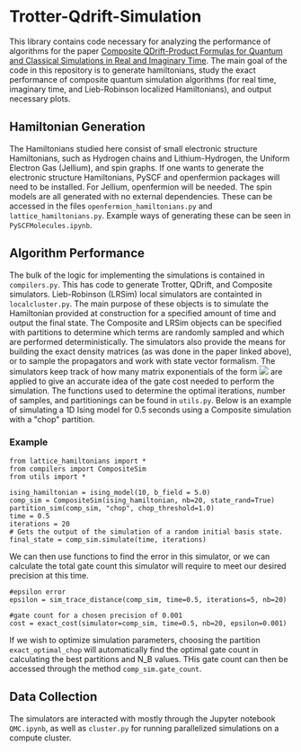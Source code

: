 # Trotter-Qdrift-Simulation

This library contains code necessary for analyzing the performance of algorithms for the paper [Composite QDrift-Product Formulas for Quantum and Classical Simulations in Real and Imaginary Time](https://arxiv.org/abs/2306.16572). The main goal of the code in this repository is to generate hamiltonians, study the exact performance of composite quantum simulation algorithms (for real time, imaginary time, and Lieb-Robinson localized Hamiltonians), and output necessary plots. 

## Hamiltonian Generation

The Hamiltonians studied here consist of small electronic structure Hamiltonians, such as Hydrogen chains and Lithium-Hydrogen, the Uniform Electron Gas (Jellium), and spin graphs. If one wants to generate the electronic structure Hamiltonians, PySCF and openfermion packages will need to be installed. For Jellium, openfermion will be needed. The spin models are all generated with no external dependencies. These can be accessed in the files `openfermion_hamiltonians.py` and `lattice_hamiltonians.py`. Example ways of generating these can be seen in `PySCFMolecules.ipynb`.

## Algorithm Performance

The bulk of the logic for implementing the simulations is contained in `compilers.py`. This has code to generate Trotter, QDrift, and Composite simulators. Lieb-Robinson (LRSim) local simulators are containted in `localcluster.py`. The main purpose of these objects is to simulate the Hamiltonian provided at construction for a specified amount of time and output the final state. The Composite and LRSim objects can be specified with partitions to determine which terms are randomly sampled and which are performed deterministically. The simulators also provide the means for building the exact density matrices (as was done in the paper linked above), or to sample the propagators and work with state vector formalism. The simulators keep track of how many matrix exponentials of the form <img src="https://render.githubusercontent.com/render/math?math=e^{-i H_i t}"> are applied to give an accurate idea of the gate cost needed to perform the simulation. The functions used to determine the optimal iterations, number of samples, and partitionings can be found in `utils.py`. Below is an example of simulating a 1D Ising model for 0.5 seconds using a Composite simulation with a "chop" partition.

### Example
```
from lattice_hamiltonians import *
from compilers import CompositeSim
from utils import *

ising_hamiltonian = ising_model(10, b_field = 5.0)
comp_sim = CompositeSim(ising_hamiltonian, nb=20, state_rand=True)
partition_sim(comp_sim, "chop", chop_threshold=1.0)
time = 0.5
iterations = 20
# Gets the output of the simulation of a random initial basis state.
final_state = comp_sim.simulate(time, iterations)
```
We can then use functions to find the error in this simulator, or we can calculate the total gate count this simulator will require to meet our desired precision at this time.

```
#epsilon error 
epsilon = sim_trace_distance(comp_sim, time=0.5, iterations=5, nb=20)

#gate count for a chosen precision of 0.001
cost = exact_cost(simulator=comp_sim, time=0.5, nb=20, epsilon=0.001)
```

If we wish to optimize simulation parameters, choosing the partition `exact_optimal_chop` will automatically find the optimal gate count in calculating the best partitions and N_B values. THis gate count can then be accessed through the method `comp_sim.gate_count`. 

## Data Collection

The simulators are interacted with mostly through the Jupyter notebook `QMC.ipynb`, as well as `cluster.py` for running parallelized simulations on a compute cluster. 
